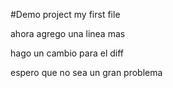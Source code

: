 #Demo project
my first file

ahora agrego una linea mas

hago un cambio para el diff


espero que no sea un gran problema

